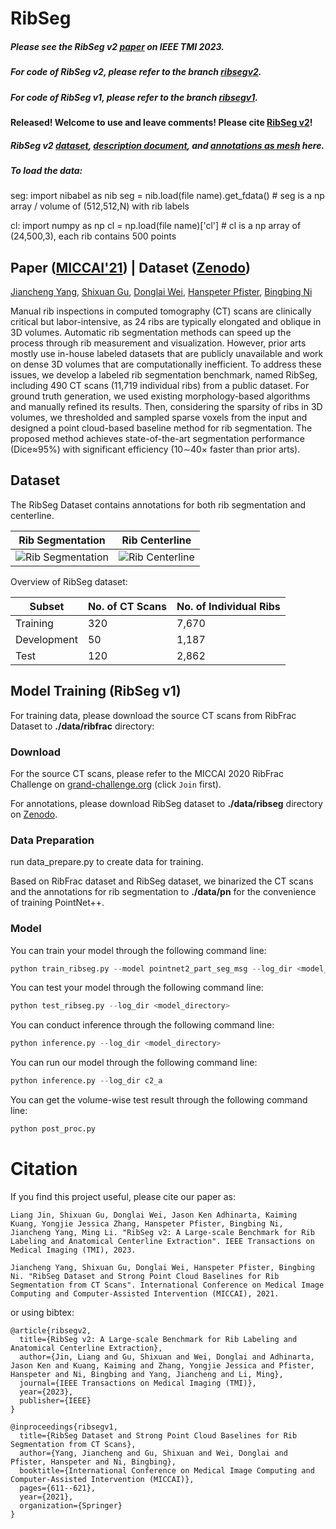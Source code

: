 # RibSeg 

##### Please see the RibSeg v2 [paper](https://arxiv.org/abs/2210.09309) on IEEE TMI 2023.
##### For code of RibSeg v2, please refer to the branch [ribsegv2](https://github.com/M3DV/RibSeg/tree/ribsegv2).
##### For code of RibSeg v1, please refer to the branch [ribsegv1](https://github.com/M3DV/RibSeg/tree/ribsegv1).

#### Released! Welcome to use and leave comments! Please cite [RibSeg v2](https://arxiv.org/abs/2210.09309)!

##### RibSeg v2 [dataset](https://drive.google.com/file/d/1ZZGGrhd0y1fLyOZGo_Y-wlVUP4lkHVgm/view?usp=sharing), [description document](https://docs.google.com/spreadsheets/d/1lz9liWPy8yHybKCdO3BCA9K76QH8a54XduiZS_9fK70/edit?usp=sharing), and [annotations as mesh](https://drive.google.com/file/d/1b_qcg99efU8cF2pXshl2ZFxi4LCQOmpw/view?usp=sharing) here. 

##### To load the data:
seg:
import nibabel as nib
seg = nib.load(file name).get_fdata() # seg is a np array / volume of (512,512,N) with rib labels

cl:
import numpy as np
cl = np.load(file name)['cl'] # cl is a np array of (24,500,3), each rib contains 500 points


## Paper ([MICCAI'21](http://arxiv.org/abs/2109.09521)) | Dataset ([Zenodo](https://doi.org/10.5281/zenodo.5336592))

[Jiancheng Yang](https://jiancheng-yang.com/), [Shixuan Gu](https://shixuan-gu.me/), [Donglai Wei](https://donglaiw.github.io/), [Hanspeter Pfister](https://scholar.google.com/citations?user=VWX-GMAAAAAJ&hl=en), [Bingbing Ni](https://scholar.google.com/citations?user=eUbmKwYAAAAJ)


Manual rib inspections in computed tomography (CT) scans are clinically critical but labor-intensive, as 24 ribs are typically elongated and oblique in 3D volumes. Automatic rib segmentation methods can speed up the process through rib measurement and visualization. However, prior arts mostly use in-house labeled datasets that are publicly unavailable and work on dense 3D volumes that are computationally inefficient. To address these issues, we develop a labeled rib segmentation benchmark, named RibSeg, including 490 CT scans (11,719 individual ribs) from a public dataset. For ground truth generation, we used existing morphology-based algorithms and manually refined its results. Then, considering the sparsity of ribs in 3D volumes, we thresholded and sampled sparse voxels from the input and designed a point cloud-based baseline method for rib segmentation. The proposed method achieves state-of-the-art segmentation performance (Dice≈95%) with significant efficiency (10∼40× faster than prior arts). 

## Dataset

The RibSeg Dataset contains annotations for both rib segmentation and centerline.

| Rib Segmentation      | Rib Centerline |
| ----------- | --------------- | 
| ![Rib Segmentation](readme_pic/10_s.png)     | ![Rib Centerline](readme_pic/10_c.png)             | 

Overview of RibSeg dataset:

| Subset      | No. of CT Scans | No. of Individual Ribs |
| ----------- | --------------- | ---------------------- |
| Training    | 320             | 7,670                  |
| Development | 50              | 1,187                  |
| Test        | 120             | 2,862                  |



## Model Training (RibSeg v1)

For training data, please download the source CT scans from RibFrac Dataset to **./data/ribfrac** directory:

### Download

For the source CT scans, please refer to the MICCAI 2020 RibFrac Challenge on [grand-challenge.org](https://ribfrac.grand-challenge.org/) (click `Join` first). 

For annotations, please download RibSeg dataset to **./data/ribseg** directory on [Zenodo](https://doi.org/10.5281/zenodo.5336592).

### Data Preparation

run data_prepare.py to create data for training.

Based on RibFrac dataset and RibSeg dataset, we binarized the CT scans and the annotations for rib segmentation to **./data/pn** for the convenience of training PointNet++. 

### Model 

You can train your model through the following command line:

```python
python train_ribseg.py --model pointnet2_part_seg_msg --log_dir <model_directory>
```

You can test your model through the following command line:

```python
python test_ribseg.py --log_dir <model_directory>
```

You can conduct inference through the following command line:

```python
python inference.py --log_dir <model_directory>
```

You can run our model through the following command line:

```python
python inference.py --log_dir c2_a
```

You can get the volume-wise test result through the following command line:

```python
python post_proc.py
```

# Citation
If you find this project useful, please cite our paper as:

    Liang Jin, Shixuan Gu, Donglai Wei, Jason Ken Adhinarta, Kaiming Kuang, Yongjie Jessica Zhang, Hanspeter Pfister, Bingbing Ni, Jiancheng Yang, Ming Li. "RibSeg v2: A Large-scale Benchmark for Rib Labeling and Anatomical Centerline Extraction". IEEE Transactions on Medical Imaging (TMI), 2023.
    
    Jiancheng Yang, Shixuan Gu, Donglai Wei, Hanspeter Pfister, Bingbing Ni. "RibSeg Dataset and Strong Point Cloud Baselines for Rib Segmentation from CT Scans". International Conference on Medical Image Computing and Computer-Assisted Intervention (MICCAI), 2021.

or using bibtex:

    @article{ribsegv2,
      title={RibSeg v2: A Large-scale Benchmark for Rib Labeling and Anatomical Centerline Extraction},
      author={Jin, Liang and Gu, Shixuan and Wei, Donglai and Adhinarta, Jason Ken and Kuang, Kaiming and Zhang, Yongjie Jessica and Pfister, Hanspeter and Ni, Bingbing and Yang, Jiancheng and Li, Ming},
      journal={IEEE Transactions on Medical Imaging (TMI)},
      year={2023},
      publisher={IEEE}
    }

    @inproceedings{ribsegv1,
      title={RibSeg Dataset and Strong Point Cloud Baselines for Rib Segmentation from CT Scans},
      author={Yang, Jiancheng and Gu, Shixuan and Wei, Donglai and Pfister, Hanspeter and Ni, Bingbing},
      booktitle={International Conference on Medical Image Computing and Computer-Assisted Intervention (MICCAI)},
      pages={611--621},
      year={2021},
      organization={Springer}
    }
